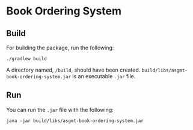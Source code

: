 # Book Ordering System

## Build

For building the package, run the following:

    ./gradlew build

A directory named, `/build`, should have been created. `build/libs/asgmt-book-ordering-system.jar` is an executable `.jar` file.

## Run

You can run the `.jar` file with the following:

    java -jar build/libs/asgmt-book-ordering-system.jar
